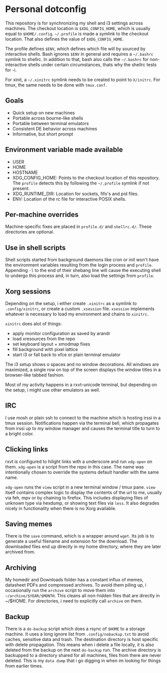 # Personal dotconfig

This repository is for synchronizing my shell and i3 settings across machines.
The checkout location is `$XDG_CONFIG_HOME`, which is usually equal to `$HOME/.config`.
`~/.profile` is made a symlink to the checkout location.
That also defines the value of `$XDG_CONFIG_HOME`.

The profile defines `$ENV`, which defines which file will by sourced by interactive shells.
Bash ignores `$ENV` in general and requires a `~/.bashrc` symlink to shellrc.
In addition to that, bash also calls the `~/.bashrc` for non-interactive shells under certain circumstances, thats why the shellrc tests for -i.

For xinit, a `~/.xinitrc` symlink needs to be created to point to `X/initrc`.
For tmux, the same needs to be done with `tmux.conf`.

## Goals

- Quick setup on new machines
- Portable across bourne-like shells
- Portable between terminal emulators
- Consistent DE behavior across machines
- Informative, but short prompt

## Environment variable made available

- USER
- HOME
- HOSTNAME
- XDG_CONFIG_HOME:
  Points to the checkout location of this repository.
  The `profile` detects this by following the `~/.profile` symlink if not present.
- XDG_RUNTIME_DIR:
  Location for sockets, fifo's and pid files.
- ENV:
  Location of the rc file for interactive POSIX shells.

## Per-machine overrides

Machine-specific fixes are placed in `profile.d/` and `shellrc.d/`.
These directories are optional.

## Use in shell scripts

Shell scripts started from background daemons like cron or init won't have the environment variables resulting from the login process and `profile`.
Appending `-l` to the end of their shebang line will cause the executing shell to undergo this process and, in turn, also load the settings from `profile`.

## Xorg sessions

Depending on the setup, i either create `.xinitrc` as a symlink to `.config/xinitrc`, or create a custom `.xsession` file.
`xsession` implements whatever is necessary to load my environment and chains to `xinitrc`.

`xinitrc` does alot of things:

- apply monitor configuration as saved by arandr
- load xresources from the repo
- set keyboard layout + xmodmap fixes
- fill background with pixel lattice
- start i3 or fall back to xfce or plain terminal emulator

The i3 setup shows o spaces and no window decorations.
All windows are maximized, a single row on top of the screen displays the window titles in a browser-like tabbed fashion.

Most of my activity happens in a rxvt-unicode terminal, but depending on the setup, i might use other emulators as well.

## IRC

I use mosh or plain ssh to connect to the machine which is hosting irssi in a tmux session.
Notifications happen via the terminal bell, which propagates from irssi up to my window manager and causes the terminal title to turn to a bright color.

## Clicking links

rxvt is configured to hilight links with a underscore and run `xdg-open` on them.
`xdg-open` is a script from the repo in this case.
The name was intentionally chosen to override the systems default handler with the same name.

`xdg-open` runs the `view` script in a new terminal window / tmux pane.
`view` itself contains complex logic to display the contents of the url to me, usually via feh, mpv or by chaining to firefox.
This includes displaying files of unknown type via hexdump, or showing text files via `less`.
It also degrades nicely in functionality when there is no Xorg available.

## Saving memes

There is the `save` command, which is a wrapper around `wget`.
Its job is to generate a useful filename and extension for the download.
The downloaded files end up directly in my home directory, where they are later archived from.

## Archiving

My homedir and Downloads folder has a constant influx of memes, datasheet PDFs and compressed archives.
To avoid them piling up, i occasionally run the `archive` script to move them into `~/archive/$YEAR/$MONTH`.
This cleans all non-hidden files that are directly in ~/$HOME.
For directories, i need to explicitly call `archive` on them.

## Backup

There is a `do-backup` script which does a rsync of `$HOME` to a storage machine.
It uses a long ignore list from `.config/nobackup.txt` to avoid caches, sensitive data and trash.
The destination directory is host specific with delete propagation.
This means when i delete a file locally, it is also deleted from the backup on the next `do-backup` run.
The archive directory is backupped to a directory shared for all machines, files from there are never deleted.
This is my `data dump` that i go digging in when im looking for things from earlier times.
